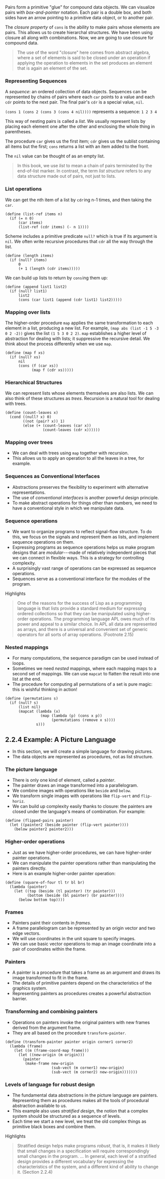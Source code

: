 Pairs form a primitive "glue" for compound data objects. We can visualize pairs with *box-and-pointer* notation. Each pair is a double box, and both sides have an arrow pointing to a primitive data object, or to another pair.

The *closure property* of `cons` is the ability to make pairs whose elements are pairs. This allows us to create hierarchal structures. We have been using closure all along with combinations. Now, we are going to use closure for compound data.

> The use of the word "closure" here comes from abstract algebra, where a set of elements is said to be closed under an operation if applying the operation to elements in the set produces an element that is again an element of the set.

### Representing Sequences⁠

A *sequence*: an ordered collection of data objects. Sequences can be represented by chains of pairs where each `car` points to a value and each `cdr` points to the next pair. The final pair's `cdr` is a special value, `nil`.

`(cons 1 (cons 2 (cons 3 (cons 4 nil))))` represents a sequence: `1 2 3 4`

This way of nesting pairs is called a *list*. We usually represent lists by placing each element one after the other and enclosing the whole thing in parentheses.

The procedure `car` gives us the first item; `cdr` gives us the sublist containing all items but the first; `cons` returns a list with an item added to the front. 

The `nil` value can be thought of as an empty list.

> In this book, we use *list* to mean a chain of pairs terminated by the end-of-list marker. In contrast, the term *list structure* refers to any data structure made out of pairs, not just to lists.

### List operations

We can get the nth item of a list by `cdr` ing n-1 times, and then taking the `car`.

```
(define (list-ref items n)
  (if (= n 0)
      (car items)
      (list-ref (cdr items) (- n 1))))
```

Scheme includes a primitive predicate `null?` which is true if its argument is `nil`. We often write recursive procedures that `cdr` all the way through the list.

```
(define (length items)
  (if (null? items)
      0
      (+ 1 (length (cdr items)))))
```

We can build up lists to return by `cons` ing them up:

```
(define (append list1 list2)
  (if (null? list1)
      list2
      (cons (car list1 (append (cdr list1) list2)))))
```

### Mapping over lists

The higher-order procedure `map` applies the same transformation to each element in a list, producing a new list. For example, `(map abs (list -1 5 -3 0 2 -2))` gives the list `(1 5 3 0 2 2)`. `map` establishes a higher level of abstraction for dealing with lists; it suppressive the recursive detail. We think about the process differently when we use `map`.
 
```
(define (map f xs)
  (if (null? xs)
      nil
      (cons (f (car xs))
            (map f (cdr xs)))))
```


### Hierarchical Structures⁠

We can represent lists whose elements themselves are also lists. We can also think of these structures as *trees*. Recursion is a natural tool for dealing with trees.

```
(define (count-leaves x)
  (cond ((null? x) 0)
        ((not (pair? x)) 1)
        (else (+ (count-leaves (car x))
                 (count-leaves (cdr x))))))
```

### Mapping over trees

-   We can deal with trees using `map` together with recursion.
-   This allows us to apply an operation to all the leaves in a tree, for example.

### Sequences as Conventional Interfaces⁠
-   Abstractions preserves the flexibility to experiment with alternative representations.
-   The use of *conventional interfaces* is another powerful design principle.
-   To make abstract operations for things other than numbers, we need to have a conventional style in which we manipulate data.

### Sequence operations

-   We want to organize programs to reflect signal-flow structure. To do this, we focus on the signals and represent them as lists, and implement sequence operations on them.
-   Expressing programs as sequence operations helps us make program designs that are *modular*---made of relatively independent pieces that we can connect in flexible ways. This is a strategy for controlling complexity.
-   A surprisingly vast range of operations can be expressed as sequence operations.
-   Sequences serve as a conventional interface for the modules of the program.

Highlights

> One of the reasons for the success of Lisp as a programming language is that lists provide a standard medium for expressing ordered collections so that they can be manipulated using higher-order operations. The programming language APL owes much of its power and appeal to a similar choice. In APL all data are represented as arrays, and there is a universal and convenient set of generic operators for all sorts of array operations. (Footnote 2.15)

### Nested mappings

-   For many computations, the sequence paradigm can be used instead of loops.
-   Sometimes we need *nested* mappings, where each mapping maps to a second set of mappings. We can use `mapcat` to flatten the result into one list at the end.
-   The procedure for computing all permutations of a set is pure magic: this is wishful thinking in action!

```
(define (permutations s)
  (if (null? s)
      (list nil)
      (mapcat (lambda (x)
                (map (lambda (p) (cons x p))
                     (permutations (remove x s))))
              s)))
```

2.2.4 Example: A Picture Language⁠
-------------------------------------------------------------------------------------------------------------------------------------------------------------------------

-   In this section, we will create a simple language for drawing pictures.
-   The data objects are represented as procedures, not as list structure.

### The picture language

-   There is only one kind of element, called a *painter*.
-   The painter draws an image transformed into a parallelogram.
-   We combine images with operations like `beside` and `below`.
-   We transform single images with operations like `flip-vert` and `flip-horiz`.
-   We can build up complexity easily thanks to closure: the painters are closed under the language's means of combination. For example:

```
(define (flipped-pairs painter)
  (let ((painter2 (beside painter (flip-vert painter))))
    (below painter2 painter2)))
```

### Higher-order operations

-   Just as we have higher-order procedures, we can have higher-order painter operations.
-   We can manipulate the painter operations rather than manipulating the painters directly.
-   Here is an example higher-order painter operation:

```
(define (square-of-four tl tr bl br)
  (lambda (painter)
    (let ((top (beside (tl painter) (tr painter)))
          (bottom (beside (bl painter) (br painter))))
      (below bottom top))))
```

### Frames

-   Painters paint their contents in *frames*.
-   A frame parallelogram can be represented by an origin vector and two edge vectors.
-   We will use coordinates in the unit square to specify images.
-   We can use basic vector operations to map an image coordinate into a pair of coordinates within the frame.

### Painters

-   A painter is a procedure that takes a frame as an argument and draws its image transformed to fit in the frame.
-   The details of primitive painters depend on the characteristics of the graphics system.
-   Representing painters as procedures creates a powerful abstraction barrier.

### Transforming and combining painters

-   Operations on painters invoke the original painters with new frames derived from the argument frame.
-   They are all based on the procedure `transform-painter`.

```
(define (transform-painter painter origin corner1 corner2)
  (lambda (frame)
    (let ((m (frame-coord-map frame)))
      (let ((new-origin (m origin)))
        (painter
         (make-frame new-origin
                     (sub-vect (m corner1) new-origin)
                     (sub-vect (m corner2) new-origin)))))))
```

### Levels of language for robust design

-   The fundamental data abstractions in the picture language are painters. Representing them as procedures makes all the tools of procedural abstraction available to us.
-   This example also uses *stratified design*, the notion that a complex system should be structured as a sequence of levels.
-   Each time we start a new level, we treat the old complex things as primitive black boxes and combine them.

Highlights

> Stratified design helps make programs *robust*, that is, it makes it likely that small changes in a specification will require correspondingly small changes in the program. ... In general, each level of a stratified design provides a different vocabulary for expressing the characteristics of the system, and a different kind of ability to change it. (Section 2.2.4)